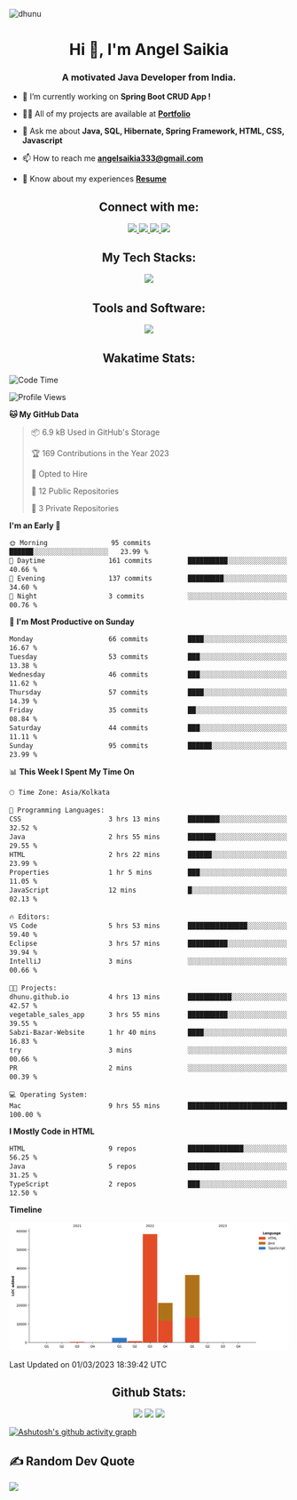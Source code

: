 <p align="left"> <img src="https://komarev.com/ghpvc/?username=dhunu&label=Profile%20views&color=0e75b6&style=flat" alt="dhunu" />

<h1 align="center">Hi 👋, I'm Angel Saikia</h1>
<h3 align="center">A motivated Java Developer from India.</h3>



<!-- <p align="center"> <a href="https://github.com/ryo-ma/github-profile-trophy"><img src="https://github-profile-trophy.vercel.app/?username=dhunu" alt="dhunu" /></a> </p> -->

- 🔭 I’m currently working on **Spring Boot CRUD App !**

- 👨‍💻 All of my projects are available at [**Portfolio**](https://dhunu.github.io/)

- 💬 Ask me about **Java, SQL, Hibernate, Spring Framework, HTML, CSS, Javascript**

- 📫 How to reach me **angelsaikia333@gmail.com**

- 📄 Know about my experiences [**Resume**](http://bit.ly/3I3Nuw1)

<h2 align="center">Connect with me:</h2>
<p align="center">
  <a href="https://www.linkedin.com/in/angel-saikia/" target="_blank">
    <img src="https://skillicons.dev/icons?i=linkedin" />
  </a>
  <a href="https://discord.gg/4Y7tszW" target="_blank">
    <img src="https://skillicons.dev/icons?i=discord" />
  </a>
  <a href="https://www.instagram.com/saikiaangel_/" target="_blank">
    <img src="https://skillicons.dev/icons?i=instagram" />
  </a>
  <a href="https://twitter.com/AngelSaikia1" target="_blank">
    <img src="https://skillicons.dev/icons?i=twitter" />
  </a>
</p>

<h2 align="center">My Tech Stacks: </h2>
<p align="center">
  <a href="https://skillicons.dev">
    <img src="https://skillicons.dev/icons?i=c,css,firebase,hibernate,html,java,js,kotlin,maven,mysql,py" />
  </a>
</p>

<h2 align="center">Tools and Software: </h2>
<p align="center">
  <a href="https://skillicons.dev">
    <img src="https://skillicons.dev/icons?i=git,github,androidstudio,vscode,idea,netlify,postman,spring" />
  </a>
</p>


<!-- <div style="display="flex"; flex-direction="row";">
  
  <img width="49%" height="auto" src="https://youtube-stats-card.vercel.app/api?channelid=UCb-X45E2VQk6D55xtgc2i4Q&theme=dark"/>

  <img height="auto" width="47%" src="./Twitter_Stats.svg"/>
  
</div> -->

<h2 align="center">Wakatime Stats:</h2>

<!--START_SECTION:waka-->
![Code Time](http://img.shields.io/badge/Code%20Time-453%20hrs%2034%20mins-blue)

![Profile Views](http://img.shields.io/badge/Profile%20Views-57-blue)

**🐱 My GitHub Data** 

> 📦 6.9 kB Used in GitHub's Storage 
 > 
> 🏆 169 Contributions in the Year 2023
 > 
> 💼 Opted to Hire
 > 
> 📜 12 Public Repositories 
 > 
> 🔑 3 Private Repositories 
 > 
**I'm an Early 🐤** 

```text
🌞 Morning                95 commits          ██████░░░░░░░░░░░░░░░░░░░   23.99 % 
🌆 Daytime                161 commits         ██████████░░░░░░░░░░░░░░░   40.66 % 
🌃 Evening                137 commits         █████████░░░░░░░░░░░░░░░░   34.60 % 
🌙 Night                  3 commits           ░░░░░░░░░░░░░░░░░░░░░░░░░   00.76 % 
```
📅 **I'm Most Productive on Sunday** 

```text
Monday                   66 commits          ████░░░░░░░░░░░░░░░░░░░░░   16.67 % 
Tuesday                  53 commits          ███░░░░░░░░░░░░░░░░░░░░░░   13.38 % 
Wednesday                46 commits          ███░░░░░░░░░░░░░░░░░░░░░░   11.62 % 
Thursday                 57 commits          ████░░░░░░░░░░░░░░░░░░░░░   14.39 % 
Friday                   35 commits          ██░░░░░░░░░░░░░░░░░░░░░░░   08.84 % 
Saturday                 44 commits          ███░░░░░░░░░░░░░░░░░░░░░░   11.11 % 
Sunday                   95 commits          ██████░░░░░░░░░░░░░░░░░░░   23.99 % 
```


📊 **This Week I Spent My Time On** 

```text
🕑︎ Time Zone: Asia/Kolkata

💬 Programming Languages: 
CSS                      3 hrs 13 mins       ████████░░░░░░░░░░░░░░░░░   32.52 % 
Java                     2 hrs 55 mins       ███████░░░░░░░░░░░░░░░░░░   29.55 % 
HTML                     2 hrs 22 mins       ██████░░░░░░░░░░░░░░░░░░░   23.99 % 
Properties               1 hr 5 mins         ███░░░░░░░░░░░░░░░░░░░░░░   11.05 % 
JavaScript               12 mins             █░░░░░░░░░░░░░░░░░░░░░░░░   02.13 % 

🔥 Editors: 
VS Code                  5 hrs 53 mins       ███████████████░░░░░░░░░░   59.40 % 
Eclipse                  3 hrs 57 mins       ██████████░░░░░░░░░░░░░░░   39.94 % 
IntelliJ                 3 mins              ░░░░░░░░░░░░░░░░░░░░░░░░░   00.66 % 

🐱‍💻 Projects: 
dhunu.github.io          4 hrs 13 mins       ███████████░░░░░░░░░░░░░░   42.57 % 
vegetable_sales_app      3 hrs 55 mins       ██████████░░░░░░░░░░░░░░░   39.55 % 
Sabzi-Bazar-Website      1 hr 40 mins        ████░░░░░░░░░░░░░░░░░░░░░   16.83 % 
try                      3 mins              ░░░░░░░░░░░░░░░░░░░░░░░░░   00.66 % 
PR                       2 mins              ░░░░░░░░░░░░░░░░░░░░░░░░░   00.39 % 

💻 Operating System: 
Mac                      9 hrs 55 mins       █████████████████████████   100.00 % 
```

**I Mostly Code in HTML** 

```text
HTML                     9 repos             ██████████████░░░░░░░░░░░   56.25 % 
Java                     5 repos             ████████░░░░░░░░░░░░░░░░░   31.25 % 
TypeScript               2 repos             ███░░░░░░░░░░░░░░░░░░░░░░   12.50 % 
```



**Timeline**

![Lines of Code chart](https://raw.githubusercontent.com/Dhunu/Dhunu/main/assets/bar_graph.png)


 Last Updated on 01/03/2023 18:39:42 UTC
<!--END_SECTION:waka-->

<h2 align="center" >Github Stats: </h2>

<div align="center" style="display=flex; flex-direction=row">

<!--   [![Top Langs](https://github-readme-stats.vercel.app/api/top-langs/?username=anuraghazra&hide_progress=true)](https://github.com/anuraghazra/github-readme-stats) -->
  
  <img height=180px src="https://github-readme-stats.vercel.app/api/top-langs/?username=dhunu&layout=compact&theme=vision-friendly-dark"/>
  
  <img height=180px src="https://github-readme-stats.vercel.app/api?username=dhunu&show_icons=true&theme=vision-friendly-dark"/>
  
  <img height=180px src="https://streak-stats.demolab.com/?user=dhunu&theme=vision-friendly-dark"/>
  
<!--   <img height=180px src="https://github-readme-stats.vercel.app/api/wakatime?username=dhunu&theme=vision-friendly-dark"/> -->

</div>

[![Ashutosh's github activity graph](https://github-readme-activity-graph.cyclic.app/graph?username=dhunu&bg_color=000000&color=5cb8ff&line=208bfe&point=8bfee7&area=true&hide_border=true)](https://github.com/ashutosh00710/github-readme-activity-graph)

<p align="center">
<h2> ✍️ Random Dev Quote </h2>
<!-- <img src="https://quotes-github-readme.vercel.app/api?type=horizontal&theme=radical"/> -->

![](https://quotes-github-readme.vercel.app/api?type=horizontal&theme=radical)
</p>



